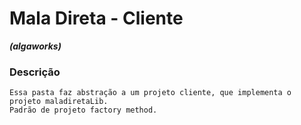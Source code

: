 # Mala Direta - Cliente
<b><i>(algaworks)</i></b>

### Descrição
```
Essa pasta faz abstração a um projeto cliente, que implementa o projeto maladiretaLib.
Padrão de projeto factory method.
```